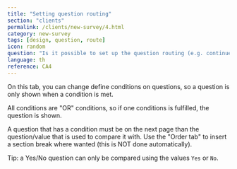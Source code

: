 ```yaml
---
title: "Setting question routing"
section: "clients"
permalink: /clients/new-survey/4.html
category: new-survey
tags: [design, question, route]
icon: random
question: "Is it possible to set up the question routing (e.g. continue if answered yes, or skip to the next section if answered no)?"
language: th
reference: CA4
---
```


On this tab, you can change define conditions on questions, so a question is only shown when a condition is met.

All conditions are "OR" conditions, so if one conditions is fulfilled, the question is shown.

A question that has a condition must be on the next page than the question/value that is used to compare it with. Use the "Order tab" to insert a section break where wanted (this is NOT done automatically).

Tip: a Yes/No question can only be compared using the values `Yes` or `No`.
